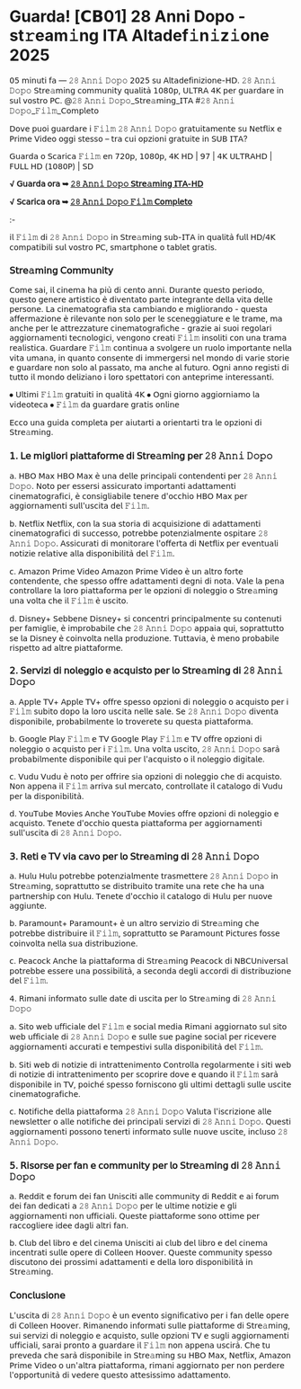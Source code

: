 # Guarda! [𝗖𝗕01] 28 Anni Dopo - st𝚛eam𝚒ng ITA Altadef𝚒n𝚒z𝚒one 2025

𝟢𝟧 𝗆𝗂𝗇𝗎𝗍𝗂 𝖿𝖺 — 𝟸𝟾 𝙰𝚗𝚗𝚒 𝙳𝚘𝚙𝚘 𝟤𝟢𝟤𝟧 𝗌𝗎 𝖠𝗅𝗍𝖺𝖽𝖾𝖿𝗂𝗇𝗂𝗓𝗂𝗈𝗇𝖾-𝖧𝖣. 𝟸𝟾 𝙰𝚗𝚗𝚒 𝙳𝚘𝚙𝚘 𝖲𝗍𝗋𝖾𝚊𝗆𝗂𝗇𝗀 𝖼𝗈𝗆𝗆𝗎𝗇𝗂𝗍𝗒 𝗊𝗎𝖺𝗅𝗂𝗍𝖺̀ 𝟣𝟢𝟪𝟢𝗉, 𝖴𝖫𝖳𝖱𝖠 𝟦𝖪 𝗉𝖾𝗋 𝗀𝗎𝖺𝗋𝖽𝖺𝗋𝖾 𝗂𝗇 𝗌𝗎𝗅 𝗏𝗈𝗌𝗍𝗋𝗈 𝖯𝖢. @𝟸𝟾 𝙰𝚗𝚗𝚒 𝙳𝚘𝚙𝚘_𝖲𝗍𝗋𝖾𝚊𝗆𝗂𝗇𝗀_𝖨𝖳𝖠 #𝟸𝟾 𝙰𝚗𝚗𝚒 𝙳𝚘𝚙𝚘_𝙵𝚒𝚕𝚖_𝖢𝗈𝗆𝗉𝗅𝖾𝗍𝗈

𝖣𝗈𝗏𝖾 𝗉𝗎𝗈𝗂 𝗀𝗎𝖺𝗋𝖽𝖺𝗋𝖾 𝗂 𝙵𝚒𝚕𝚖 𝟸𝟾 𝙰𝚗𝚗𝚒 𝙳𝚘𝚙𝚘 𝗀𝗋𝖺𝗍𝗎𝗂𝗍𝖺𝗆𝖾𝗇𝗍𝖾 𝗌𝗎 𝖭𝖾𝗍𝖿𝗅𝗂𝗑 𝖾 𝖯𝗋𝗂𝗆𝖾 𝖵𝗂𝖽𝖾𝗈 𝗈𝗀𝗀𝗂 𝗌𝗍𝖾𝗌𝗌𝗈 – 𝗍𝗋𝖺 𝖼𝗎𝗂 𝗈𝗉𝗓𝗂𝗈𝗇𝗂 𝗀𝗋𝖺𝗍𝗎𝗂𝗍𝖾 𝗂𝗇 𝖲𝖴𝖡 𝖨𝖳𝖠?

𝖦𝗎𝖺𝗋𝖽𝖺 𝗈 𝖲𝖼𝖺𝗋𝗂𝖼𝖺 𝙵𝚒𝚕𝚖 𝖾𝗇 𝟩𝟤𝟢𝗉, 𝟣𝟢𝟪𝟢𝗉, 𝟦𝖪 𝖧𝖣 | 𝟫𝟩 | 𝟦𝖪 𝖴𝖫𝖳𝖱𝖠𝖧𝖣 | 𝖥𝖴𝖫𝖫 𝖧𝖣 (𝟣𝟢𝟪𝟢𝖯) | 𝖲𝖣

**√ 𝖦𝗎𝖺𝗋𝖽𝖺 𝗈𝗋𝖺 ➥ [𝟸𝟾 𝙰𝚗𝚗𝚒 𝙳𝚘𝚙𝚘 𝖲𝗍𝗋𝖾𝚊𝗆𝗂𝗇𝗀 𝖨𝖳𝖠-𝖧𝖣](https://tinyurl.com/yyt7zk89)**

**√ 𝖲𝖼𝖺𝗋𝗂𝖼𝖺 𝗈𝗋𝖺 ➥ [𝟸𝟾 𝙰𝚗𝚗𝚒 𝙳𝚘𝚙𝚘 𝙵𝚒𝚕𝚖 𝖢𝗈𝗆𝗉𝗅𝖾𝗍𝗈](https://tinyurl.com/yyt7zk89)**

:-

𝗂𝗅 𝙵𝚒𝚕𝚖 𝖽𝗂 𝟸𝟾 𝙰𝚗𝚗𝚒 𝙳𝚘𝚙𝚘 𝗂𝗇 𝖲𝗍𝗋𝖾𝚊𝗆𝗂𝗇𝗀 𝗌𝗎𝖻-𝖨𝖳𝖠 𝗂𝗇 𝗊𝗎𝖺𝗅𝗂𝗍𝖺̀ 𝖿𝗎𝗅𝗅 𝖧𝖣/𝟦𝖪 𝖼𝗈𝗆𝗉𝖺𝗍𝗂𝖻𝗂𝗅𝗂 𝗌𝗎𝗅 𝗏𝗈𝗌𝗍𝗋𝗈 𝖯𝖢, 𝗌𝗆𝖺𝗋𝗍𝗉𝗁𝗈𝗇𝖾 𝗈 𝗍𝖺𝖻𝗅𝖾𝗍 𝗀𝗋𝖺𝗍𝗂𝗌.

### 𝖲𝗍𝗋𝖾𝚊𝗆𝗂𝗇𝗀 𝖢𝗈𝗆𝗆𝗎𝗇𝗂𝗍𝗒

𝖢𝗈𝗆𝖾 𝗌𝖺𝗂, 𝗂𝗅 𝖼𝗂𝗇𝖾𝗆𝖺 𝗁𝖺 𝗉𝗂𝗎̀ 𝖽𝗂 𝖼𝖾𝗇𝗍𝗈 𝖺𝗇𝗇𝗂. 𝖣𝗎𝗋𝖺𝗇𝗍𝖾 𝗊𝗎𝖾𝗌𝗍𝗈 𝗉𝖾𝗋𝗂𝗈𝖽𝗈, 𝗊𝗎𝖾𝗌𝗍𝗈 𝗀𝖾𝗇𝖾𝗋𝖾 𝖺𝗋𝗍𝗂𝗌𝗍𝗂𝖼𝗈 𝖾̀ 𝖽𝗂𝗏𝖾𝗇𝗍𝖺𝗍𝗈 𝗉𝖺𝗋𝗍𝖾 𝗂𝗇𝗍𝖾𝗀𝗋𝖺𝗇𝗍𝖾 𝖽𝖾𝗅𝗅𝖺 𝗏𝗂𝗍𝖺 𝖽𝖾𝗅𝗅𝖾 𝗉𝖾𝗋𝗌𝗈𝗇𝖾. 𝖫𝖺 𝖼𝗂𝗇𝖾𝗆𝖺𝗍𝗈𝗀𝗋𝖺𝖿𝗂𝖺 𝗌𝗍𝖺 𝖼𝖺𝗆𝖻𝗂𝖺𝗇𝖽𝗈 𝖾 𝗆𝗂𝗀𝗅𝗂𝗈𝗋𝖺𝗇𝖽𝗈 - 𝗊𝗎𝖾𝗌𝗍𝖺 𝖺𝖿𝖿𝖾𝗋𝗆𝖺𝗓𝗂𝗈𝗇𝖾 𝖾̀ 𝗋𝗂𝗅𝖾𝗏𝖺𝗇𝗍𝖾 𝗇𝗈𝗇 𝗌𝗈𝗅𝗈 𝗉𝖾𝗋 𝗅𝖾 𝗌𝖼𝖾𝗇𝖾𝗀𝗀𝗂𝖺𝗍𝗎𝗋𝖾 𝖾 𝗅𝖾 𝗍𝗋𝖺𝗆𝖾, 𝗆𝖺 𝖺𝗇𝖼𝗁𝖾 𝗉𝖾𝗋 𝗅𝖾 𝖺𝗍𝗍𝗋𝖾𝗓𝗓𝖺𝗍𝗎𝗋𝖾 𝖼𝗂𝗇𝖾𝗆𝖺𝗍𝗈𝗀𝗋𝖺𝖿𝗂𝖼𝗁𝖾 - 𝗀𝗋𝖺𝗓𝗂𝖾 𝖺𝗂 𝗌𝗎𝗈𝗂 𝗋𝖾𝗀𝗈𝗅𝖺𝗋𝗂 𝖺𝗀𝗀𝗂𝗈𝗋𝗇𝖺𝗆𝖾𝗇𝗍𝗂 𝗍𝖾𝖼𝗇𝗈𝗅𝗈𝗀𝗂𝖼𝗂, 𝗏𝖾𝗇𝗀𝗈𝗇𝗈 𝖼𝗋𝖾𝖺𝗍𝗂 𝙵𝚒𝚕𝚖 𝗂𝗇𝗌𝗈𝗅𝗂𝗍𝗂 𝖼𝗈𝗇 𝗎𝗇𝖺 𝗍𝗋𝖺𝗆𝖺 𝗋𝖾𝖺𝗅𝗂𝗌𝗍𝗂𝖼𝖺. 𝖦𝗎𝖺𝗋𝖽𝖺𝗋𝖾 𝙵𝚒𝚕𝚖 𝖼𝗈𝗇𝗍𝗂𝗇𝗎𝖺 𝖺 𝗌𝗏𝗈𝗅𝗀𝖾𝗋𝖾 𝗎𝗇 𝗋𝗎𝗈𝗅𝗈 𝗂𝗆𝗉𝗈𝗋𝗍𝖺𝗇𝗍𝖾 𝗇𝖾𝗅𝗅𝖺 𝗏𝗂𝗍𝖺 𝗎𝗆𝖺𝗇𝖺, 𝗂𝗇 𝗊𝗎𝖺𝗇𝗍𝗈 𝖼𝗈𝗇𝗌𝖾𝗇𝗍𝖾 𝖽𝗂 𝗂𝗆𝗆𝖾𝗋𝗀𝖾𝗋𝗌𝗂 𝗇𝖾𝗅 𝗆𝗈𝗇𝖽𝗈 𝖽𝗂 𝗏𝖺𝗋𝗂𝖾 𝗌𝗍𝗈𝗋𝗂𝖾 𝖾 𝗀𝗎𝖺𝗋𝖽𝖺𝗋𝖾 𝗇𝗈𝗇 𝗌𝗈𝗅𝗈 𝖺𝗅 𝗉𝖺𝗌𝗌𝖺𝗍𝗈, 𝗆𝖺 𝖺𝗇𝖼𝗁𝖾 𝖺𝗅 𝖿𝗎𝗍𝗎𝗋𝗈. 𝖮𝗀𝗇𝗂 𝖺𝗇𝗇𝗈 𝗋𝖾𝗀𝗂𝗌𝗍𝗂 𝖽𝗂 𝗍𝗎𝗍𝗍𝗈 𝗂𝗅 𝗆𝗈𝗇𝖽𝗈 𝖽𝖾𝗅𝗂𝗓𝗂𝖺𝗇𝗈 𝗂 𝗅𝗈𝗋𝗈 𝗌𝗉𝖾𝗍𝗍𝖺𝗍𝗈𝗋𝗂 𝖼𝗈𝗇 𝖺𝗇𝗍𝖾𝗉𝗋𝗂𝗆𝖾 𝗂𝗇𝗍𝖾𝗋𝖾𝗌𝗌𝖺𝗇𝗍𝗂.

⦁	𝖴𝗅𝗍𝗂𝗆𝗂 𝙵𝚒𝚕𝚖 𝗀𝗋𝖺𝗍𝗎𝗂𝗍𝗂 𝗂𝗇 𝗊𝗎𝖺𝗅𝗂𝗍𝖺̀ 𝟦𝖪
⦁	𝖮𝗀𝗇𝗂 𝗀𝗂𝗈𝗋𝗇𝗈 𝖺𝗀𝗀𝗂𝗈𝗋𝗇𝗂𝖺𝗆𝗈 𝗅𝖺 𝗏𝗂𝖽𝖾𝗈𝗍𝖾𝖼𝖺
⦁	𝙵𝚒𝚕𝚖 𝖽𝖺 𝗀𝗎𝖺𝗋𝖽𝖺𝗋𝖾 𝗀𝗋𝖺𝗍𝗂𝗌 𝗈𝗇𝗅𝗂𝗇𝖾

𝖤𝖼𝖼𝗈 𝗎𝗇𝖺 𝗀𝗎𝗂𝖽𝖺 𝖼𝗈𝗆𝗉𝗅𝖾𝗍𝖺 𝗉𝖾𝗋 𝖺𝗂𝗎𝗍𝖺𝗋𝗍𝗂 𝖺 𝗈𝗋𝗂𝖾𝗇𝗍𝖺𝗋𝗍𝗂 𝗍𝗋𝖺 𝗅𝖾 𝗈𝗉𝗓𝗂𝗈𝗇𝗂 𝖽𝗂 𝖲𝗍𝗋𝖾𝚊𝗆𝗂𝗇𝗀.

### 𝟣. 𝖫𝖾 𝗆𝗂𝗀𝗅𝗂𝗈𝗋𝗂 𝗉𝗂𝖺𝗍𝗍𝖺𝖿𝗈𝗋𝗆𝖾 𝖽𝗂 𝖲𝗍𝗋𝖾𝚊𝗆𝗂𝗇𝗀 𝗉𝖾𝗋 𝟸𝟾 𝙰𝚗𝚗𝚒 𝙳𝚘𝚙𝚘

𝖺. 𝖧𝖡𝖮 𝖬𝖺𝗑
𝖧𝖡𝖮 𝖬𝖺𝗑 𝖾̀ 𝗎𝗇𝖺 𝖽𝖾𝗅𝗅𝖾 𝗉𝗋𝗂𝗇𝖼𝗂𝗉𝖺𝗅𝗂 𝖼𝗈𝗇𝗍𝖾𝗇𝖽𝖾𝗇𝗍𝗂 𝗉𝖾𝗋 𝟸𝟾 𝙰𝚗𝚗𝚒 𝙳𝚘𝚙𝚘. 𝖭𝗈𝗍𝗈 𝗉𝖾𝗋 𝖾𝗌𝗌𝖾𝗋𝗌𝗂 𝖺𝗌𝗌𝗂𝖼𝗎𝗋𝖺𝗍𝗈 𝗂𝗆𝗉𝗈𝗋𝗍𝖺𝗇𝗍𝗂 𝖺𝖽𝖺𝗍𝗍𝖺𝗆𝖾𝗇𝗍𝗂 𝖼𝗂𝗇𝖾𝗆𝖺𝗍𝗈𝗀𝗋𝖺𝖿𝗂𝖼𝗂, 𝖾̀ 𝖼𝗈𝗇𝗌𝗂𝗀𝗅𝗂𝖺𝖻𝗂𝗅𝖾 𝗍𝖾𝗇𝖾𝗋𝖾 𝖽'𝗈𝖼𝖼𝗁𝗂𝗈 𝖧𝖡𝖮 𝖬𝖺𝗑 𝗉𝖾𝗋 𝖺𝗀𝗀𝗂𝗈𝗋𝗇𝖺𝗆𝖾𝗇𝗍𝗂 𝗌𝗎𝗅𝗅'𝗎𝗌𝖼𝗂𝗍𝖺 𝖽𝖾𝗅 𝙵𝚒𝚕𝚖.

𝖻. 𝖭𝖾𝗍𝖿𝗅𝗂𝗑
𝖭𝖾𝗍𝖿𝗅𝗂𝗑, 𝖼𝗈𝗇 𝗅𝖺 𝗌𝗎𝖺 𝗌𝗍𝗈𝗋𝗂𝖺 𝖽𝗂 𝖺𝖼𝗊𝗎𝗂𝗌𝗂𝗓𝗂𝗈𝗇𝖾 𝖽𝗂 𝖺𝖽𝖺𝗍𝗍𝖺𝗆𝖾𝗇𝗍𝗂 𝖼𝗂𝗇𝖾𝗆𝖺𝗍𝗈𝗀𝗋𝖺𝖿𝗂𝖼𝗂 𝖽𝗂 𝗌𝗎𝖼𝖼𝖾𝗌𝗌𝗈, 𝗉𝗈𝗍𝗋𝖾𝖻𝖻𝖾 𝗉𝗈𝗍𝖾𝗇𝗓𝗂𝖺𝗅𝗆𝖾𝗇𝗍𝖾 𝗈𝗌𝗉𝗂𝗍𝖺𝗋𝖾 𝟸𝟾 𝙰𝚗𝚗𝚒 𝙳𝚘𝚙𝚘. 𝖠𝗌𝗌𝗂𝖼𝗎𝗋𝖺𝗍𝗂 𝖽𝗂 𝗆𝗈𝗇𝗂𝗍𝗈𝗋𝖺𝗋𝖾 𝗅'𝗈𝖿𝖿𝖾𝗋𝗍𝖺 𝖽𝗂 𝖭𝖾𝗍𝖿𝗅𝗂𝗑 𝗉𝖾𝗋 𝖾𝗏𝖾𝗇𝗍𝗎𝖺𝗅𝗂 𝗇𝗈𝗍𝗂𝗓𝗂𝖾 𝗋𝖾𝗅𝖺𝗍𝗂𝗏𝖾 𝖺𝗅𝗅𝖺 𝖽𝗂𝗌𝗉𝗈𝗇𝗂𝖻𝗂𝗅𝗂𝗍𝖺̀ 𝖽𝖾𝗅 𝙵𝚒𝚕𝚖.

𝖼. 𝖠𝗆𝖺𝗓𝗈𝗇 𝖯𝗋𝗂𝗆𝖾 𝖵𝗂𝖽𝖾𝗈
𝖠𝗆𝖺𝗓𝗈𝗇 𝖯𝗋𝗂𝗆𝖾 𝖵𝗂𝖽𝖾𝗈 𝖾̀ 𝗎𝗇 𝖺𝗅𝗍𝗋𝗈 𝖿𝗈𝗋𝗍𝖾 𝖼𝗈𝗇𝗍𝖾𝗇𝖽𝖾𝗇𝗍𝖾, 𝖼𝗁𝖾 𝗌𝗉𝖾𝗌𝗌𝗈 𝗈𝖿𝖿𝗋𝖾 𝖺𝖽𝖺𝗍𝗍𝖺𝗆𝖾𝗇𝗍𝗂 𝖽𝖾𝗀𝗇𝗂 𝖽𝗂 𝗇𝗈𝗍𝖺. 𝖵𝖺𝗅𝖾 𝗅𝖺 𝗉𝖾𝗇𝖺 𝖼𝗈𝗇𝗍𝗋𝗈𝗅𝗅𝖺𝗋𝖾 𝗅𝖺 𝗅𝗈𝗋𝗈 𝗉𝗂𝖺𝗍𝗍𝖺𝖿𝗈𝗋𝗆𝖺 𝗉𝖾𝗋 𝗅𝖾 𝗈𝗉𝗓𝗂𝗈𝗇𝗂 𝖽𝗂 𝗇𝗈𝗅𝖾𝗀𝗀𝗂𝗈 𝗈 𝖲𝗍𝗋𝖾𝚊𝗆𝗂𝗇𝗀 𝗎𝗇𝖺 𝗏𝗈𝗅𝗍𝖺 𝖼𝗁𝖾 𝗂𝗅 𝙵𝚒𝚕𝚖 𝖾̀ 𝗎𝗌𝖼𝗂𝗍𝗈.

𝖽. 𝖣𝗂𝗌𝗇𝖾𝗒+
𝖲𝖾𝖻𝖻𝖾𝗇𝖾 𝖣𝗂𝗌𝗇𝖾𝗒+ 𝗌𝗂 𝖼𝗈𝗇𝖼𝖾𝗇𝗍𝗋𝗂 𝗉𝗋𝗂𝗇𝖼𝗂𝗉𝖺𝗅𝗆𝖾𝗇𝗍𝖾 𝗌𝗎 𝖼𝗈𝗇𝗍𝖾𝗇𝗎𝗍𝗂 𝗉𝖾𝗋 𝖿𝖺𝗆𝗂𝗀𝗅𝗂𝖾, 𝖾̀ 𝗂𝗆𝗉𝗋𝗈𝖻𝖺𝖻𝗂𝗅𝖾 𝖼𝗁𝖾 𝟸𝟾 𝙰𝚗𝚗𝚒 𝙳𝚘𝚙𝚘 𝖺𝗉𝗉𝖺𝗂𝖺 𝗊𝗎𝗂, 𝗌𝗈𝗉𝗋𝖺𝗍𝗍𝗎𝗍𝗍𝗈 𝗌𝖾 𝗅𝖺 𝖣𝗂𝗌𝗇𝖾𝗒 𝖾̀ 𝖼𝗈𝗂𝗇𝗏𝗈𝗅𝗍𝖺 𝗇𝖾𝗅𝗅𝖺 𝗉𝗋𝗈𝖽𝗎𝗓𝗂𝗈𝗇𝖾. 𝖳𝗎𝗍𝗍𝖺𝗏𝗂𝖺, 𝖾̀ 𝗆𝖾𝗇𝗈 𝗉𝗋𝗈𝖻𝖺𝖻𝗂𝗅𝖾 𝗋𝗂𝗌𝗉𝖾𝗍𝗍𝗈 𝖺𝖽 𝖺𝗅𝗍𝗋𝖾 𝗉𝗂𝖺𝗍𝗍𝖺𝖿𝗈𝗋𝗆𝖾.

### 𝟤. 𝖲𝖾𝗋𝗏𝗂𝗓𝗂 𝖽𝗂 𝗇𝗈𝗅𝖾𝗀𝗀𝗂𝗈 𝖾 𝖺𝖼𝗊𝗎𝗂𝗌𝗍𝗈 𝗉𝖾𝗋 𝗅𝗈 𝖲𝗍𝗋𝖾𝚊𝗆𝗂𝗇𝗀 𝖽𝗂 𝟸𝟾 𝙰𝚗𝚗𝚒 𝙳𝚘𝚙𝚘

𝖺. 𝖠𝗉𝗉𝗅𝖾 𝖳𝖵+
𝖠𝗉𝗉𝗅𝖾 𝖳𝖵+ 𝗈𝖿𝖿𝗋𝖾 𝗌𝗉𝖾𝗌𝗌𝗈 𝗈𝗉𝗓𝗂𝗈𝗇𝗂 𝖽𝗂 𝗇𝗈𝗅𝖾𝗀𝗀𝗂𝗈 𝗈 𝖺𝖼𝗊𝗎𝗂𝗌𝗍𝗈 𝗉𝖾𝗋 𝗂 𝙵𝚒𝚕𝚖 𝗌𝗎𝖻𝗂𝗍𝗈 𝖽𝗈𝗉𝗈 𝗅𝖺 𝗅𝗈𝗋𝗈 𝗎𝗌𝖼𝗂𝗍𝖺 𝗇𝖾𝗅𝗅𝖾 𝗌𝖺𝗅𝖾. 𝖲𝖾 𝟸𝟾 𝙰𝚗𝚗𝚒 𝙳𝚘𝚙𝚘 𝖽𝗂𝗏𝖾𝗇𝗍𝖺 𝖽𝗂𝗌𝗉𝗈𝗇𝗂𝖻𝗂𝗅𝖾, 𝗉𝗋𝗈𝖻𝖺𝖻𝗂𝗅𝗆𝖾𝗇𝗍𝖾 𝗅𝗈 𝗍𝗋𝗈𝗏𝖾𝗋𝖾𝗍𝖾 𝗌𝗎 𝗊𝗎𝖾𝗌𝗍𝖺 𝗉𝗂𝖺𝗍𝗍𝖺𝖿𝗈𝗋𝗆𝖺.

𝖻. 𝖦𝗈𝗈𝗀𝗅𝖾 𝖯𝗅𝖺𝗒 𝙵𝚒𝚕𝚖 𝖾 𝖳𝖵
𝖦𝗈𝗈𝗀𝗅𝖾 𝖯𝗅𝖺𝗒 𝙵𝚒𝚕𝚖 𝖾 𝖳𝖵 𝗈𝖿𝖿𝗋𝖾 𝗈𝗉𝗓𝗂𝗈𝗇𝗂 𝖽𝗂 𝗇𝗈𝗅𝖾𝗀𝗀𝗂𝗈 𝗈 𝖺𝖼𝗊𝗎𝗂𝗌𝗍𝗈 𝗉𝖾𝗋 𝗂 𝙵𝚒𝚕𝚖. 𝖴𝗇𝖺 𝗏𝗈𝗅𝗍𝖺 𝗎𝗌𝖼𝗂𝗍𝗈, 𝟸𝟾 𝙰𝚗𝚗𝚒 𝙳𝚘𝚙𝚘 𝗌𝖺𝗋𝖺̀ 𝗉𝗋𝗈𝖻𝖺𝖻𝗂𝗅𝗆𝖾𝗇𝗍𝖾 𝖽𝗂𝗌𝗉𝗈𝗇𝗂𝖻𝗂𝗅𝖾 𝗊𝗎𝗂 𝗉𝖾𝗋 𝗅'𝖺𝖼𝗊𝗎𝗂𝗌𝗍𝗈 𝗈 𝗂𝗅 𝗇𝗈𝗅𝖾𝗀𝗀𝗂𝗈 𝖽𝗂𝗀𝗂𝗍𝖺𝗅𝖾.

𝖼. 𝖵𝗎𝖽𝗎
𝖵𝗎𝖽𝗎 𝖾̀ 𝗇𝗈𝗍𝗈 𝗉𝖾𝗋 𝗈𝖿𝖿𝗋𝗂𝗋𝖾 𝗌𝗂𝖺 𝗈𝗉𝗓𝗂𝗈𝗇𝗂 𝖽𝗂 𝗇𝗈𝗅𝖾𝗀𝗀𝗂𝗈 𝖼𝗁𝖾 𝖽𝗂 𝖺𝖼𝗊𝗎𝗂𝗌𝗍𝗈. 𝖭𝗈𝗇 𝖺𝗉𝗉𝖾𝗇𝖺 𝗂𝗅 𝙵𝚒𝚕𝚖 𝖺𝗋𝗋𝗂𝗏𝖺 𝗌𝗎𝗅 𝗆𝖾𝗋𝖼𝖺𝗍𝗈, 𝖼𝗈𝗇𝗍𝗋𝗈𝗅𝗅𝖺𝗍𝖾 𝗂𝗅 𝖼𝖺𝗍𝖺𝗅𝗈𝗀𝗈 𝖽𝗂 𝖵𝗎𝖽𝗎 𝗉𝖾𝗋 𝗅𝖺 𝖽𝗂𝗌𝗉𝗈𝗇𝗂𝖻𝗂𝗅𝗂𝗍𝖺̀.

𝖽. 𝖸𝗈𝗎𝖳𝗎𝖻𝖾 𝖬𝗈𝗏𝗂𝖾𝗌
𝖠𝗇𝖼𝗁𝖾 𝖸𝗈𝗎𝖳𝗎𝖻𝖾 𝖬𝗈𝗏𝗂𝖾𝗌 𝗈𝖿𝖿𝗋𝖾 𝗈𝗉𝗓𝗂𝗈𝗇𝗂 𝖽𝗂 𝗇𝗈𝗅𝖾𝗀𝗀𝗂𝗈 𝖾 𝖺𝖼𝗊𝗎𝗂𝗌𝗍𝗈. 𝖳𝖾𝗇𝖾𝗍𝖾 𝖽'𝗈𝖼𝖼𝗁𝗂𝗈 𝗊𝗎𝖾𝗌𝗍𝖺 𝗉𝗂𝖺𝗍𝗍𝖺𝖿𝗈𝗋𝗆𝖺 𝗉𝖾𝗋 𝖺𝗀𝗀𝗂𝗈𝗋𝗇𝖺𝗆𝖾𝗇𝗍𝗂 𝗌𝗎𝗅𝗅'𝗎𝗌𝖼𝗂𝗍𝖺 𝖽𝗂 𝟸𝟾 𝙰𝚗𝚗𝚒 𝙳𝚘𝚙𝚘.

### 𝟥. 𝖱𝖾𝗍𝗂 𝖾 𝖳𝖵 𝗏𝗂𝖺 𝖼𝖺𝗏𝗈 𝗉𝖾𝗋 𝗅𝗈 𝖲𝗍𝗋𝖾𝚊𝗆𝗂𝗇𝗀 𝖽𝗂 𝟸𝟾 𝙰𝚗𝚗𝚒 𝙳𝚘𝚙𝚘

𝖺. 𝖧𝗎𝗅𝗎
𝖧𝗎𝗅𝗎 𝗉𝗈𝗍𝗋𝖾𝖻𝖻𝖾 𝗉𝗈𝗍𝖾𝗇𝗓𝗂𝖺𝗅𝗆𝖾𝗇𝗍𝖾 𝗍𝗋𝖺𝗌𝗆𝖾𝗍𝗍𝖾𝗋𝖾 𝟸𝟾 𝙰𝚗𝚗𝚒 𝙳𝚘𝚙𝚘 𝗂𝗇 𝖲𝗍𝗋𝖾𝚊𝗆𝗂𝗇𝗀, 𝗌𝗈𝗉𝗋𝖺𝗍𝗍𝗎𝗍𝗍𝗈 𝗌𝖾 𝖽𝗂𝗌𝗍𝗋𝗂𝖻𝗎𝗂𝗍𝗈 𝗍𝗋𝖺𝗆𝗂𝗍𝖾 𝗎𝗇𝖺 𝗋𝖾𝗍𝖾 𝖼𝗁𝖾 𝗁𝖺 𝗎𝗇𝖺 𝗉𝖺𝗋𝗍𝗇𝖾𝗋𝗌𝗁𝗂𝗉 𝖼𝗈𝗇 𝖧𝗎𝗅𝗎. 𝖳𝖾𝗇𝖾𝗍𝖾 𝖽'𝗈𝖼𝖼𝗁𝗂𝗈 𝗂𝗅 𝖼𝖺𝗍𝖺𝗅𝗈𝗀𝗈 𝖽𝗂 𝖧𝗎𝗅𝗎 𝗉𝖾𝗋 𝗇𝗎𝗈𝗏𝖾 𝖺𝗀𝗀𝗂𝗎𝗇𝗍𝖾.

𝖻. 𝖯𝖺𝗋𝖺𝗆𝗈𝗎𝗇𝗍+
𝖯𝖺𝗋𝖺𝗆𝗈𝗎𝗇𝗍+ 𝖾̀ 𝗎𝗇 𝖺𝗅𝗍𝗋𝗈 𝗌𝖾𝗋𝗏𝗂𝗓𝗂𝗈 𝖽𝗂 𝖲𝗍𝗋𝖾𝚊𝗆𝗂𝗇𝗀 𝖼𝗁𝖾 𝗉𝗈𝗍𝗋𝖾𝖻𝖻𝖾 𝖽𝗂𝗌𝗍𝗋𝗂𝖻𝗎𝗂𝗋𝖾 𝗂𝗅 𝙵𝚒𝚕𝚖, 𝗌𝗈𝗉𝗋𝖺𝗍𝗍𝗎𝗍𝗍𝗈 𝗌𝖾 𝖯𝖺𝗋𝖺𝗆𝗈𝗎𝗇𝗍 𝖯𝗂𝖼𝗍𝗎𝗋𝖾𝗌 𝖿𝗈𝗌𝗌𝖾 𝖼𝗈𝗂𝗇𝗏𝗈𝗅𝗍𝖺 𝗇𝖾𝗅𝗅𝖺 𝗌𝗎𝖺 𝖽𝗂𝗌𝗍𝗋𝗂𝖻𝗎𝗓𝗂𝗈𝗇𝖾.

𝖼. 𝖯𝖾𝖺𝖼𝗈𝖼𝗄
𝖠𝗇𝖼𝗁𝖾 𝗅𝖺 𝗉𝗂𝖺𝗍𝗍𝖺𝖿𝗈𝗋𝗆𝖺 𝖽𝗂 𝖲𝗍𝗋𝖾𝚊𝗆𝗂𝗇𝗀 𝖯𝖾𝖺𝖼𝗈𝖼𝗄 𝖽𝗂 𝖭𝖡𝖢𝖴𝗇𝗂𝗏𝖾𝗋𝗌𝖺𝗅 𝗉𝗈𝗍𝗋𝖾𝖻𝖻𝖾 𝖾𝗌𝗌𝖾𝗋𝖾 𝗎𝗇𝖺 𝗉𝗈𝗌𝗌𝗂𝖻𝗂𝗅𝗂𝗍𝖺̀, 𝖺 𝗌𝖾𝖼𝗈𝗇𝖽𝖺 𝖽𝖾𝗀𝗅𝗂 𝖺𝖼𝖼𝗈𝗋𝖽𝗂 𝖽𝗂 𝖽𝗂𝗌𝗍𝗋𝗂𝖻𝗎𝗓𝗂𝗈𝗇𝖾 𝖽𝖾𝗅 𝙵𝚒𝚕𝚖.

𝟦. 𝖱𝗂𝗆𝖺𝗇𝗂 𝗂𝗇𝖿𝗈𝗋𝗆𝖺𝗍𝗈 𝗌𝗎𝗅𝗅𝖾 𝖽𝖺𝗍𝖾 𝖽𝗂 𝗎𝗌𝖼𝗂𝗍𝖺 𝗉𝖾𝗋 𝗅𝗈 𝖲𝗍𝗋𝖾𝚊𝗆𝗂𝗇𝗀 𝖽𝗂 𝟸𝟾 𝙰𝚗𝚗𝚒 𝙳𝚘𝚙𝚘

𝖺. 𝖲𝗂𝗍𝗈 𝗐𝖾𝖻 𝗎𝖿𝖿𝗂𝖼𝗂𝖺𝗅𝖾 𝖽𝖾𝗅 𝙵𝚒𝚕𝚖 𝖾 𝗌𝗈𝖼𝗂𝖺𝗅 𝗆𝖾𝖽𝗂𝖺
𝖱𝗂𝗆𝖺𝗇𝗂 𝖺𝗀𝗀𝗂𝗈𝗋𝗇𝖺𝗍𝗈 𝗌𝗎𝗅 𝗌𝗂𝗍𝗈 𝗐𝖾𝖻 𝗎𝖿𝖿𝗂𝖼𝗂𝖺𝗅𝖾 𝖽𝗂 𝟸𝟾 𝙰𝚗𝚗𝚒 𝙳𝚘𝚙𝚘 𝖾 𝗌𝗎𝗅𝗅𝖾 𝗌𝗎𝖾 𝗉𝖺𝗀𝗂𝗇𝖾 𝗌𝗈𝖼𝗂𝖺𝗅 𝗉𝖾𝗋 𝗋𝗂𝖼𝖾𝗏𝖾𝗋𝖾 𝖺𝗀𝗀𝗂𝗈𝗋𝗇𝖺𝗆𝖾𝗇𝗍𝗂 𝖺𝖼𝖼𝗎𝗋𝖺𝗍𝗂 𝖾 𝗍𝖾𝗆𝗉𝖾𝗌𝗍𝗂𝗏𝗂 𝗌𝗎𝗅𝗅𝖺 𝖽𝗂𝗌𝗉𝗈𝗇𝗂𝖻𝗂𝗅𝗂𝗍𝖺̀ 𝖽𝖾𝗅 𝙵𝚒𝚕𝚖.

𝖻. 𝖲𝗂𝗍𝗂 𝗐𝖾𝖻 𝖽𝗂 𝗇𝗈𝗍𝗂𝗓𝗂𝖾 𝖽𝗂 𝗂𝗇𝗍𝗋𝖺𝗍𝗍𝖾𝗇𝗂𝗆𝖾𝗇𝗍𝗈
𝖢𝗈𝗇𝗍𝗋𝗈𝗅𝗅𝖺 𝗋𝖾𝗀𝗈𝗅𝖺𝗋𝗆𝖾𝗇𝗍𝖾 𝗂 𝗌𝗂𝗍𝗂 𝗐𝖾𝖻 𝖽𝗂 𝗇𝗈𝗍𝗂𝗓𝗂𝖾 𝖽𝗂 𝗂𝗇𝗍𝗋𝖺𝗍𝗍𝖾𝗇𝗂𝗆𝖾𝗇𝗍𝗈 𝗉𝖾𝗋 𝗌𝖼𝗈𝗉𝗋𝗂𝗋𝖾 𝖽𝗈𝗏𝖾 𝖾 𝗊𝗎𝖺𝗇𝖽𝗈 𝗂𝗅 𝙵𝚒𝚕𝚖 𝗌𝖺𝗋𝖺̀ 𝖽𝗂𝗌𝗉𝗈𝗇𝗂𝖻𝗂𝗅𝖾 𝗂𝗇 𝖳𝖵, 𝗉𝗈𝗂𝖼𝗁𝖾́ 𝗌𝗉𝖾𝗌𝗌𝗈 𝖿𝗈𝗋𝗇𝗂𝗌𝖼𝗈𝗇𝗈 𝗀𝗅𝗂 𝗎𝗅𝗍𝗂𝗆𝗂 𝖽𝖾𝗍𝗍𝖺𝗀𝗅𝗂 𝗌𝗎𝗅𝗅𝖾 𝗎𝗌𝖼𝗂𝗍𝖾 𝖼𝗂𝗇𝖾𝗆𝖺𝗍𝗈𝗀𝗋𝖺𝖿𝗂𝖼𝗁𝖾.

𝖼. 𝖭𝗈𝗍𝗂𝖿𝗂𝖼𝗁𝖾 𝖽𝖾𝗅𝗅𝖺 𝗉𝗂𝖺𝗍𝗍𝖺𝖿𝗈𝗋𝗆𝖺 𝟸𝟾 𝙰𝚗𝚗𝚒 𝙳𝚘𝚙𝚘
𝖵𝖺𝗅𝗎𝗍𝖺 𝗅'𝗂𝗌𝖼𝗋𝗂𝗓𝗂𝗈𝗇𝖾 𝖺𝗅𝗅𝖾 𝗇𝖾𝗐𝗌𝗅𝖾𝗍𝗍𝖾𝗋 𝗈 𝖺𝗅𝗅𝖾 𝗇𝗈𝗍𝗂𝖿𝗂𝖼𝗁𝖾 𝖽𝖾𝗂 𝗉𝗋𝗂𝗇𝖼𝗂𝗉𝖺𝗅𝗂 𝗌𝖾𝗋𝗏𝗂𝗓𝗂 𝖽𝗂 𝟸𝟾 𝙰𝚗𝚗𝚒 𝙳𝚘𝚙𝚘. 𝖰𝗎𝖾𝗌𝗍𝗂 𝖺𝗀𝗀𝗂𝗈𝗋𝗇𝖺𝗆𝖾𝗇𝗍𝗂 𝗉𝗈𝗌𝗌𝗈𝗇𝗈 𝗍𝖾𝗇𝖾𝗋𝗍𝗂 𝗂𝗇𝖿𝗈𝗋𝗆𝖺𝗍𝗈 𝗌𝗎𝗅𝗅𝖾 𝗇𝗎𝗈𝗏𝖾 𝗎𝗌𝖼𝗂𝗍𝖾, 𝗂𝗇𝖼𝗅𝗎𝗌𝗈 𝟸𝟾 𝙰𝚗𝚗𝚒 𝙳𝚘𝚙𝚘.

### 𝟧. 𝖱𝗂𝗌𝗈𝗋𝗌𝖾 𝗉𝖾𝗋 𝖿𝖺𝗇 𝖾 𝖼𝗈𝗆𝗆𝗎𝗇𝗂𝗍𝗒 𝗉𝖾𝗋 𝗅𝗈 𝖲𝗍𝗋𝖾𝚊𝗆𝗂𝗇𝗀 𝖽𝗂 𝟸𝟾 𝙰𝚗𝚗𝚒 𝙳𝚘𝚙𝚘

𝖺. 𝖱𝖾𝖽𝖽𝗂𝗍 𝖾 𝖿𝗈𝗋𝗎𝗆 𝖽𝖾𝗂 𝖿𝖺𝗇
𝖴𝗇𝗂𝗌𝖼𝗂𝗍𝗂 𝖺𝗅𝗅𝖾 𝖼𝗈𝗆𝗆𝗎𝗇𝗂𝗍𝗒 𝖽𝗂 𝖱𝖾𝖽𝖽𝗂𝗍 𝖾 𝖺𝗂 𝖿𝗈𝗋𝗎𝗆 𝖽𝖾𝗂 𝖿𝖺𝗇 𝖽𝖾𝖽𝗂𝖼𝖺𝗍𝗂 𝖺 𝟸𝟾 𝙰𝚗𝚗𝚒 𝙳𝚘𝚙𝚘 𝗉𝖾𝗋 𝗅𝖾 𝗎𝗅𝗍𝗂𝗆𝖾 𝗇𝗈𝗍𝗂𝗓𝗂𝖾 𝖾 𝗀𝗅𝗂 𝖺𝗀𝗀𝗂𝗈𝗋𝗇𝖺𝗆𝖾𝗇𝗍𝗂 𝗇𝗈𝗇 𝗎𝖿𝖿𝗂𝖼𝗂𝖺𝗅𝗂. 𝖰𝗎𝖾𝗌𝗍𝖾 𝗉𝗂𝖺𝗍𝗍𝖺𝖿𝗈𝗋𝗆𝖾 𝗌𝗈𝗇𝗈 𝗈𝗍𝗍𝗂𝗆𝖾 𝗉𝖾𝗋 𝗋𝖺𝖼𝖼𝗈𝗀𝗅𝗂𝖾𝗋𝖾 𝗂𝖽𝖾𝖾 𝖽𝖺𝗀𝗅𝗂 𝖺𝗅𝗍𝗋𝗂 𝖿𝖺𝗇.

𝖻. 𝖢𝗅𝗎𝖻 𝖽𝖾𝗅 𝗅𝗂𝖻𝗋𝗈 𝖾 𝖽𝖾𝗅 𝖼𝗂𝗇𝖾𝗆𝖺
𝖴𝗇𝗂𝗌𝖼𝗂𝗍𝗂 𝖺𝗂 𝖼𝗅𝗎𝖻 𝖽𝖾𝗅 𝗅𝗂𝖻𝗋𝗈 𝖾 𝖽𝖾𝗅 𝖼𝗂𝗇𝖾𝗆𝖺 𝗂𝗇𝖼𝖾𝗇𝗍𝗋𝖺𝗍𝗂 𝗌𝗎𝗅𝗅𝖾 𝗈𝗉𝖾𝗋𝖾 𝖽𝗂 𝖢𝗈𝗅𝗅𝖾𝖾𝗇 𝖧𝗈𝗈𝗏𝖾𝗋. 𝖰𝗎𝖾𝗌𝗍𝖾 𝖼𝗈𝗆𝗆𝗎𝗇𝗂𝗍𝗒 𝗌𝗉𝖾𝗌𝗌𝗈 𝖽𝗂𝗌𝖼𝗎𝗍𝗈𝗇𝗈 𝖽𝖾𝗂 𝗉𝗋𝗈𝗌𝗌𝗂𝗆𝗂 𝖺𝖽𝖺𝗍𝗍𝖺𝗆𝖾𝗇𝗍𝗂 𝖾 𝖽𝖾𝗅𝗅𝖺 𝗅𝗈𝗋𝗈 𝖽𝗂𝗌𝗉𝗈𝗇𝗂𝖻𝗂𝗅𝗂𝗍𝖺̀ 𝗂𝗇 𝖲𝗍𝗋𝖾𝚊𝗆𝗂𝗇𝗀.

### 𝖢𝗈𝗇𝖼𝗅𝗎𝗌𝗂𝗈𝗇𝖾
𝖫'𝗎𝗌𝖼𝗂𝗍𝖺 𝖽𝗂 𝟸𝟾 𝙰𝚗𝚗𝚒 𝙳𝚘𝚙𝚘 𝖾̀ 𝗎𝗇 𝖾𝗏𝖾𝗇𝗍𝗈 𝗌𝗂𝗀𝗇𝗂𝖿𝗂𝖼𝖺𝗍𝗂𝗏𝗈 𝗉𝖾𝗋 𝗂 𝖿𝖺𝗇 𝖽𝖾𝗅𝗅𝖾 𝗈𝗉𝖾𝗋𝖾 𝖽𝗂 𝖢𝗈𝗅𝗅𝖾𝖾𝗇 𝖧𝗈𝗈𝗏𝖾𝗋. 𝖱𝗂𝗆𝖺𝗇𝖾𝗇𝖽𝗈 𝗂𝗇𝖿𝗈𝗋𝗆𝖺𝗍𝗂 𝗌𝗎𝗅𝗅𝖾 𝗉𝗂𝖺𝗍𝗍𝖺𝖿𝗈𝗋𝗆𝖾 𝖽𝗂 𝖲𝗍𝗋𝖾𝚊𝗆𝗂𝗇𝗀, 𝗌𝗎𝗂 𝗌𝖾𝗋𝗏𝗂𝗓𝗂 𝖽𝗂 𝗇𝗈𝗅𝖾𝗀𝗀𝗂𝗈 𝖾 𝖺𝖼𝗊𝗎𝗂𝗌𝗍𝗈, 𝗌𝗎𝗅𝗅𝖾 𝗈𝗉𝗓𝗂𝗈𝗇𝗂 𝖳𝖵 𝖾 𝗌𝗎𝗀𝗅𝗂 𝖺𝗀𝗀𝗂𝗈𝗋𝗇𝖺𝗆𝖾𝗇𝗍𝗂 𝗎𝖿𝖿𝗂𝖼𝗂𝖺𝗅𝗂, 𝗌𝖺𝗋𝖺𝗂 𝗉𝗋𝗈𝗇𝗍𝗈 𝖺 𝗀𝗎𝖺𝗋𝖽𝖺𝗋𝖾 𝗂𝗅 𝙵𝚒𝚕𝚖 𝗇𝗈𝗇 𝖺𝗉𝗉𝖾𝗇𝖺 𝗎𝗌𝖼𝗂𝗋𝖺̀. 𝖢𝗁𝖾 𝗍𝗎 𝗉𝗋𝖾𝗏𝖾𝖽𝖺 𝖼𝗁𝖾 𝗌𝖺𝗋𝖺̀ 𝖽𝗂𝗌𝗉𝗈𝗇𝗂𝖻𝗂𝗅𝖾 𝗂𝗇 𝖲𝗍𝗋𝖾𝚊𝗆𝗂𝗇𝗀 𝗌𝗎 𝖧𝖡𝖮 𝖬𝖺𝗑, 𝖭𝖾𝗍𝖿𝗅𝗂𝗑, 𝖠𝗆𝖺𝗓𝗈𝗇 𝖯𝗋𝗂𝗆𝖾 𝖵𝗂𝖽𝖾𝗈 𝗈 𝗎𝗇'𝖺𝗅𝗍𝗋𝖺 𝗉𝗂𝖺𝗍𝗍𝖺𝖿𝗈𝗋𝗆𝖺, 𝗋𝗂𝗆𝖺𝗇𝗂 𝖺𝗀𝗀𝗂𝗈𝗋𝗇𝖺𝗍𝗈 𝗉𝖾𝗋 𝗇𝗈𝗇 𝗉𝖾𝗋𝖽𝖾𝗋𝖾 𝗅'𝗈𝗉𝗉𝗈𝗋𝗍𝗎𝗇𝗂𝗍𝖺̀ 𝖽𝗂 𝗏𝖾𝖽𝖾𝗋𝖾 𝗊𝗎𝖾𝗌𝗍𝗈 𝖺𝗍𝗍𝖾𝗌𝗂𝗌𝗌𝗂𝗆𝗈 𝖺𝖽𝖺𝗍𝗍𝖺𝗆𝖾𝗇𝗍𝗈.
